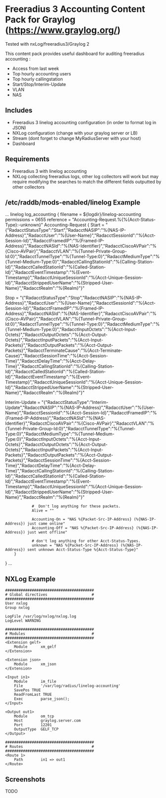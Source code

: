 # Freeradius 3 Accounting Content Pack for Graylog (https://www.graylog.org/)

Tested with nxLog/freeradius3/Graylog 2

This content pack provides useful dashboard for auditing freeradius accounting :
* Access from last week
* Top hourly accounting users
* Top hourly callingstation
* Start/Stop/Interim-Update
* VLAN
* NAS

## Includes

* Freeradius 3 linelog accounting configuration (in order to format log in JSON)
* NXLog configuration (change with your graylog server or LB)
* Stream (dont forget to change MyRadiusServer with your host)
* Dashboard

## Requirements

* Freeradius 3 with linelog accounting
* NXLog collecting freeradius logs, other log collectors will work but may require modifying the searches to match the different fields outputted by other collectors

## /etc/raddb/mods-enabled/linelog Example
...
linelog log_accounting {
        filename = ${logdir}/linelog-accounting
        permissions = 0655
        reference = "Accounting-Request.%{%{Acct-Status-Type}:-unknown}"
        Accounting-Request {
Start = "{\"RadacctStatusType\":\"Start\",\"RadacctNASIP\":\"%{NAS-IP-Address}\",\"RadacctUser\":\"%{User-Name}\",\"RadacctSessionId\":\"%{Acct-Session-Id}\",\"RadacctFramedIP\":\"%{Framed-IP-Address}\",\"RadacctNASId\":\"%{NAS-Identifier}\",\"RadacctCiscoAVPair\":\"%{Cisco-AVPair}\",\"RadacctVLAN\":\"%{Tunnel-Private-Group-Id:0}\",\"RadacctTunnelType\":\"%{Tunnel-Type:0}\",\"RadacctMediumType\":\"%{Tunnel-Medium-Type:0}\",\"RadacctCallingStationId\":\"%{Calling-Station-Id}\",\"RadacctCalledStationId\":\"%{Called-Station-Id}\",\"RadacctEventTimestamp\":\"%{Event-Timestamp}\",\"RadacctUniqueSessionId\":\"%{Acct-Unique-Session-Id}\",\"RadacctStrippedUserName\":\"%{Stripped-User-Name}\",\"RadacctRealm\":\"%{Realm}\"}"

Stop = "{\"RadacctStatusType\":\"Stop\",\"RadacctNASIP\":\"%{NAS-IP-Address}\",\"RadacctUser\":\"%{User-Name}\",\"RadacctSessionId\":\"%{Acct-Session-Id}\",\"RadacctFramedIP\":\"%{Framed-IP-Address}\",\"RadacctNASId\":\"%{NAS-Identifier}\",\"RadacctCiscoAVPair\":\"%{Cisco-AVPair}\",\"RadacctVLAN\":\"%{Tunnel-Private-Group-Id:0}\",\"RadacctTunnelType\":\"%{Tunnel-Type:0}\",\"RadacctMediumType\":\"%{Tunnel-Medium-Type:0}\",\"RadacctInputOctets\":\"%{Acct-Input-Octets}\",\"RadacctOutputOctets\":\"%{Acct-Output-Octets}\",\"RadacctInputPackets\":\"%{Acct-Input-Packets}\",\"RadacctOutputPackets\":\"%{Acct-Output-Packets}\",\"RadacctTerminateCause\":\"%{Acct-Terminate-Cause}\",\"RadacctSessionTime\":\"%{Acct-Session-Time}\",\"RadacctDelayTime\":\"%{Acct-Delay-Time}\",\"RadacctCallingStationId\":\"%{Calling-Station-Id}\",\"RadacctCalledStationId\":\"%{Called-Station-Id}\",\"RadacctEventTimestamp\":\"%{Event-Timestamp}\",\"RadacctUniqueSessionId\":\"%{Acct-Unique-Session-Id}\",\"RadacctStrippedUserName\":\"%{Stripped-User-Name}\",\"RadacctRealm\":\"%{Realm}\"}"

Interim-Update = "{\"RadacctStatusType\":\"Interim-Update\",\"RadacctNASIP\":\"%{NAS-IP-Address}\",\"RadacctUser\":\"%{User-Name}\",\"RadacctSessionId\":\"%{Acct-Session-Id}\",\"RadacctFramedIP\":\"%{Framed-IP-Address}\",\"RadacctNASId\":\"%{NAS-Identifier}\",\"RadacctCiscoAVPair\":\"%{Cisco-AVPair}\",\"RadacctVLAN\":\"%{Tunnel-Private-Group-Id:0}\",\"RadacctTunnelType\":\"%{Tunnel-Type:0}\",\"RadacctMediumType\":\"%{Tunnel-Medium-Type:0}\",\"RadacctInputOctets\":\"%{Acct-Input-Octets}\",\"RadacctOutputOctets\":\"%{Acct-Output-Octets}\",\"RadacctInputPackets\":\"%{Acct-Input-Packets}\",\"RadacctOutputPackets\":\"%{Acct-Output-Packets}\",\"RadacctSessionTime\":\"%{Acct-Session-Time}\",\"RadacctDelayTime\":\"%{Acct-Delay-Time}\",\"RadacctCallingStationId\":\"%{Calling-Station-Id}\",\"RadacctCalledStationId\":\"%{Called-Station-Id}\",\"RadacctEventTimestamp\":\"%{Event-Timestamp}\",\"RadacctUniqueSessionId\":\"%{Acct-Unique-Session-Id}\",\"RadacctStrippedUserName\":\"%{Stripped-User-Name}\",\"RadacctRealm\":\"%{Realm}\"}"

                #  Don't log anything for these packets.
                Alive = ""

                Accounting-On = "NAS %{Packet-Src-IP-Address} (%{NAS-IP-Address}) just came online"
                Accounting-Off = "NAS %{Packet-Src-IP-Address} (%{NAS-IP-Address}) just went offline"

                # don't log anything for other Acct-Status-Types.
                unknown = "NAS %{Packet-Src-IP-Address} (%{NAS-IP-Address}) sent unknown Acct-Status-Type %{Acct-Status-Type}"
        }
}
...


## NXLog Example
```
########################################
# Global directives                    #
########################################
User nxlog
Group nxlog

LogFile /var/log/nxlog/nxlog.log
LogLevel WARNING

########################################
# Modules                              #
########################################
<Extension gelf>
    Module      xm_gelf
</Extension>

<Extension json>
    Module      xm_json
</Extension>

<Input in1>
    Module      im_file
    File        '/var/log/radius/linelog-accounting'
    SavePos TRUE
    ReadFromLast TRUE
    Exec        parse_json();
</Input>

<Output out1>
    Module      om_tcp
    Host        graylog.server.com
    Port        12201
    OutputType  GELF_TCP
</Output>

########################################
# Routes                               #
########################################
<Route 1>
    Path        in1 => out1
</Route>

```

## Screenshots

TODO
